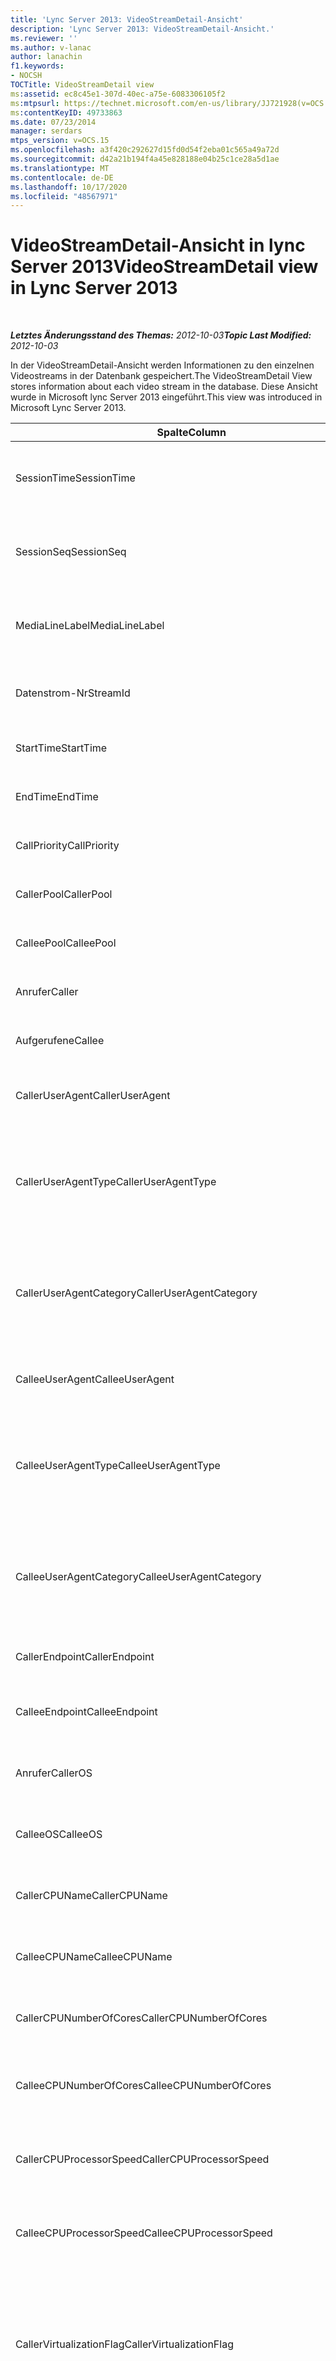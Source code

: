 ```yaml
---
title: 'Lync Server 2013: VideoStreamDetail-Ansicht'
description: 'Lync Server 2013: VideoStreamDetail-Ansicht.'
ms.reviewer: ''
ms.author: v-lanac
author: lanachin
f1.keywords:
- NOCSH
TOCTitle: VideoStreamDetail view
ms:assetid: ec8c45e1-307d-40ec-a75e-6083306105f2
ms:mtpsurl: https://technet.microsoft.com/en-us/library/JJ721928(v=OCS.15)
ms:contentKeyID: 49733863
ms.date: 07/23/2014
manager: serdars
mtps_version: v=OCS.15
ms.openlocfilehash: a3f420c292627d15fd0d54f2eba01c565a49a72d
ms.sourcegitcommit: d42a21b194f4a45e828188e04b25c1ce28a5d1ae
ms.translationtype: MT
ms.contentlocale: de-DE
ms.lasthandoff: 10/17/2020
ms.locfileid: "48567971"
---
```

# <a name="videostreamdetail-view-in-lync-server-2013"></a><span data-ttu-id="71282-103">VideoStreamDetail-Ansicht in lync Server 2013</span><span class="sxs-lookup"><span data-stu-id="71282-103">VideoStreamDetail view in Lync Server 2013</span></span>

<div data-xmlns="http://www.w3.org/1999/xhtml">

<div class="topic" data-xmlns="http://www.w3.org/1999/xhtml" data-msxsl="urn:schemas-microsoft-com:xslt" data-cs="https://msdn.microsoft.com/">

<div data-asp="https://msdn2.microsoft.com/asp">



</div>

<div id="mainSection">

<div id="mainBody">

<span> </span>

<span data-ttu-id="71282-104">_**Letztes Änderungsstand des Themas:** 2012-10-03_</span><span class="sxs-lookup"><span data-stu-id="71282-104">_**Topic Last Modified:** 2012-10-03_</span></span>

<span data-ttu-id="71282-105">In der VideoStreamDetail-Ansicht werden Informationen zu den einzelnen Videostreams in der Datenbank gespeichert.</span><span class="sxs-lookup"><span data-stu-id="71282-105">The VideoStreamDetail View stores information about each video stream in the database.</span></span> <span data-ttu-id="71282-106">Diese Ansicht wurde in Microsoft lync Server 2013 eingeführt.</span><span class="sxs-lookup"><span data-stu-id="71282-106">This view was introduced in Microsoft Lync Server 2013.</span></span>


<table>
<colgroup>
<col style="width: 33%" />
<col style="width: 33%" />
<col style="width: 33%" />
</colgroup>
<thead>
<tr class="header">
<th><span data-ttu-id="71282-107">Spalte</span><span class="sxs-lookup"><span data-stu-id="71282-107">Column</span></span></th>
<th><span data-ttu-id="71282-108">Datentyp</span><span class="sxs-lookup"><span data-stu-id="71282-108">Data Type</span></span></th>
<th><span data-ttu-id="71282-109">Beschreibung</span><span class="sxs-lookup"><span data-stu-id="71282-109">Description</span></span></th>
</tr>
</thead>
<tbody>
<tr class="odd">
<td><p><span data-ttu-id="71282-110">SessionTime</span><span class="sxs-lookup"><span data-stu-id="71282-110">SessionTime</span></span></p></td>
<td><p><span data-ttu-id="71282-111">Datum/Uhrzeit</span><span class="sxs-lookup"><span data-stu-id="71282-111">datetime</span></span></p></td>
<td><p><span data-ttu-id="71282-112"><a href="lync-server-2013-medialine-table.md">In lync Server 2013 auf die Medientabelle</a>verwiesen.</span><span class="sxs-lookup"><span data-stu-id="71282-112">Referenced from the <a href="lync-server-2013-medialine-table.md">MediaLine table in Lync Server 2013</a>.</span></span></p></td>
</tr>
<tr class="even">
<td><p><span data-ttu-id="71282-113">SessionSeq</span><span class="sxs-lookup"><span data-stu-id="71282-113">SessionSeq</span></span></p></td>
<td><p><span data-ttu-id="71282-114">int</span><span class="sxs-lookup"><span data-stu-id="71282-114">int</span></span></p></td>
<td><p><span data-ttu-id="71282-115"><a href="lync-server-2013-medialine-table.md">In lync Server 2013 auf die Medientabelle</a>verwiesen.</span><span class="sxs-lookup"><span data-stu-id="71282-115">Referenced from the <a href="lync-server-2013-medialine-table.md">MediaLine table in Lync Server 2013</a>.</span></span></p></td>
</tr>
<tr class="odd">
<td><p><span data-ttu-id="71282-116">MediaLineLabel</span><span class="sxs-lookup"><span data-stu-id="71282-116">MediaLineLabel</span></span></p></td>
<td><p><span data-ttu-id="71282-117">tinyint</span><span class="sxs-lookup"><span data-stu-id="71282-117">tinyint</span></span></p></td>
<td><p><span data-ttu-id="71282-118"><a href="lync-server-2013-medialine-table.md">In lync Server 2013 auf die Medientabelle</a>verwiesen.</span><span class="sxs-lookup"><span data-stu-id="71282-118">Referenced from the <a href="lync-server-2013-medialine-table.md">MediaLine table in Lync Server 2013</a>.</span></span></p></td>
</tr>
<tr class="even">
<td><p><span data-ttu-id="71282-119">Datenstrom-Nr</span><span class="sxs-lookup"><span data-stu-id="71282-119">StreamId</span></span></p></td>
<td><p><span data-ttu-id="71282-120">int</span><span class="sxs-lookup"><span data-stu-id="71282-120">int</span></span></p></td>
<td><p><span data-ttu-id="71282-121">Eindeutige ID innerhalb einer Medienzeile.</span><span class="sxs-lookup"><span data-stu-id="71282-121">Unique ID within a media line.</span></span></p></td>
</tr>
<tr class="odd">
<td><p><span data-ttu-id="71282-122">StartTime</span><span class="sxs-lookup"><span data-stu-id="71282-122">StartTime</span></span></p></td>
<td><p><span data-ttu-id="71282-123">Datum/Uhrzeit</span><span class="sxs-lookup"><span data-stu-id="71282-123">datetime</span></span></p></td>
<td><p><span data-ttu-id="71282-124">Startzeitpunkt der Sitzung.</span><span class="sxs-lookup"><span data-stu-id="71282-124">Start time of the session.</span></span></p></td>
</tr>
<tr class="even">
<td><p><span data-ttu-id="71282-125">EndTime</span><span class="sxs-lookup"><span data-stu-id="71282-125">EndTime</span></span></p></td>
<td><p><span data-ttu-id="71282-126">Datum/Uhrzeit</span><span class="sxs-lookup"><span data-stu-id="71282-126">datetime</span></span></p></td>
<td><p><span data-ttu-id="71282-127">Endzeitpunkt der Sitzung.</span><span class="sxs-lookup"><span data-stu-id="71282-127">End time of the session.</span></span></p></td>
</tr>
<tr class="odd">
<td><p><span data-ttu-id="71282-128">CallPriority</span><span class="sxs-lookup"><span data-stu-id="71282-128">CallPriority</span></span></p></td>
<td><p><span data-ttu-id="71282-129">int</span><span class="sxs-lookup"><span data-stu-id="71282-129">int</span></span></p></td>
<td><p><span data-ttu-id="71282-130">Priorität des Anrufs.</span><span class="sxs-lookup"><span data-stu-id="71282-130">Priority of the call.</span></span></p></td>
</tr>
<tr class="even">
<td><p><span data-ttu-id="71282-131">CallerPool</span><span class="sxs-lookup"><span data-stu-id="71282-131">CallerPool</span></span></p></td>
<td><p><span data-ttu-id="71282-132">nvarchar (256)</span><span class="sxs-lookup"><span data-stu-id="71282-132">nvarchar(256)</span></span></p></td>
<td><p><span data-ttu-id="71282-133">FQDN des Anruferpools.</span><span class="sxs-lookup"><span data-stu-id="71282-133">Caller pool FQDN.</span></span></p></td>
</tr>
<tr class="odd">
<td><p><span data-ttu-id="71282-134">CalleePool</span><span class="sxs-lookup"><span data-stu-id="71282-134">CalleePool</span></span></p></td>
<td><p><span data-ttu-id="71282-135">nvarchar (256)</span><span class="sxs-lookup"><span data-stu-id="71282-135">nvarchar(256)</span></span></p></td>
<td><p><span data-ttu-id="71282-136">FQDN des Angerufenenpools.</span><span class="sxs-lookup"><span data-stu-id="71282-136">Callee pool FQDN.</span></span></p></td>
</tr>
<tr class="even">
<td><p><span data-ttu-id="71282-137">Anrufer</span><span class="sxs-lookup"><span data-stu-id="71282-137">Caller</span></span></p></td>
<td><p><span data-ttu-id="71282-138">nvarchar (450)</span><span class="sxs-lookup"><span data-stu-id="71282-138">nvarchar(450)</span></span></p></td>
<td><p><span data-ttu-id="71282-139">URI des Anrufers.</span><span class="sxs-lookup"><span data-stu-id="71282-139">Caller’s URI.</span></span></p></td>
</tr>
<tr class="odd">
<td><p><span data-ttu-id="71282-140">Aufgerufene</span><span class="sxs-lookup"><span data-stu-id="71282-140">Callee</span></span></p></td>
<td><p><span data-ttu-id="71282-141">nvarchar (450)</span><span class="sxs-lookup"><span data-stu-id="71282-141">nvarchar(450)</span></span></p></td>
<td><p><span data-ttu-id="71282-142">URI des Angerufenen.</span><span class="sxs-lookup"><span data-stu-id="71282-142">Callee’s URI.</span></span></p></td>
</tr>
<tr class="even">
<td><p><span data-ttu-id="71282-143">CallerUserAgent</span><span class="sxs-lookup"><span data-stu-id="71282-143">CallerUserAgent</span></span></p></td>
<td><p><span data-ttu-id="71282-144">nvarchar (256)</span><span class="sxs-lookup"><span data-stu-id="71282-144">nvarchar(256)</span></span></p></td>
<td><p><span data-ttu-id="71282-145">Zeichenfolge für den Benutzer-Agent des Anrufers.</span><span class="sxs-lookup"><span data-stu-id="71282-145">Caller’s user agent string.</span></span></p></td>
</tr>
<tr class="odd">
<td><p><span data-ttu-id="71282-146">CallerUserAgentType</span><span class="sxs-lookup"><span data-stu-id="71282-146">CallerUserAgentType</span></span></p></td>
<td><p><span data-ttu-id="71282-147">smallint</span><span class="sxs-lookup"><span data-stu-id="71282-147">smallint</span></span></p></td>
<td><p><span data-ttu-id="71282-148">Typ des Benutzer-Agent des Anrufers.</span><span class="sxs-lookup"><span data-stu-id="71282-148">Type of caller’s user agent.</span></span> <span data-ttu-id="71282-149">Ausführliche Informationen finden Sie <a href="lync-server-2013-useragent-table.md">in der UserAgent-Tabelle in lync Server 2013</a> .</span><span class="sxs-lookup"><span data-stu-id="71282-149">See the <a href="lync-server-2013-useragent-table.md">UserAgent table in Lync Server 2013</a> for details.</span></span></p></td>
</tr>
<tr class="even">
<td><p><span data-ttu-id="71282-150">CallerUserAgentCategory</span><span class="sxs-lookup"><span data-stu-id="71282-150">CallerUserAgentCategory</span></span></p></td>
<td><p><span data-ttu-id="71282-151">nvarchar (64)</span><span class="sxs-lookup"><span data-stu-id="71282-151">nvarchar(64)</span></span></p></td>
<td><p><span data-ttu-id="71282-152">Kategorie des Benutzer-Agent des Anrufers.</span><span class="sxs-lookup"><span data-stu-id="71282-152">Category of caller’s user agent.</span></span> <span data-ttu-id="71282-153">Weitere Informationen finden Sie <a href="lync-server-2013-useragentdef-table-qoe.md">in der UserAgentDef-Tabelle (QoE) in lync Server 2013</a> .</span><span class="sxs-lookup"><span data-stu-id="71282-153">See the <a href="lync-server-2013-useragentdef-table-qoe.md">UserAgentDef table (QoE) in Lync Server 2013</a> for details.</span></span></p></td>
</tr>
<tr class="odd">
<td><p><span data-ttu-id="71282-154">CalleeUserAgent</span><span class="sxs-lookup"><span data-stu-id="71282-154">CalleeUserAgent</span></span></p></td>
<td><p><span data-ttu-id="71282-155">nvarchar (256)</span><span class="sxs-lookup"><span data-stu-id="71282-155">nvarchar(256)</span></span></p></td>
<td><p><span data-ttu-id="71282-156">Zeichenfolge für den Benutzer-Agent des Angerufenen.</span><span class="sxs-lookup"><span data-stu-id="71282-156">Callee’s user agent string.</span></span></p></td>
</tr>
<tr class="even">
<td><p><span data-ttu-id="71282-157">CalleeUserAgentType</span><span class="sxs-lookup"><span data-stu-id="71282-157">CalleeUserAgentType</span></span></p></td>
<td><p><span data-ttu-id="71282-158">smallint</span><span class="sxs-lookup"><span data-stu-id="71282-158">smallint</span></span></p></td>
<td><p><span data-ttu-id="71282-159">Typ des Benutzer-Agent des Angerufenen.</span><span class="sxs-lookup"><span data-stu-id="71282-159">Type of callee’s user agent.</span></span> <span data-ttu-id="71282-160">Weitere Informationen finden Sie <a href="lync-server-2013-useragent-table.md">in der UserAgent-Tabelle in lync Server 2013</a> .</span><span class="sxs-lookup"><span data-stu-id="71282-160">See the <a href="lync-server-2013-useragent-table.md">UserAgent table in Lync Server 2013</a> for information.</span></span></p></td>
</tr>
<tr class="odd">
<td><p><span data-ttu-id="71282-161">CalleeUserAgentCategory</span><span class="sxs-lookup"><span data-stu-id="71282-161">CalleeUserAgentCategory</span></span></p></td>
<td><p><span data-ttu-id="71282-162">nvarchar (64)</span><span class="sxs-lookup"><span data-stu-id="71282-162">nvarchar(64)</span></span></p></td>
<td><p><span data-ttu-id="71282-163">Kategorie des Benutzer-Agent des Angerufenen.</span><span class="sxs-lookup"><span data-stu-id="71282-163">Category of callee’s user agent.</span></span> <span data-ttu-id="71282-164">Weitere Informationen finden Sie <a href="lync-server-2013-useragentdef-table-qoe.md">in der UserAgentDef-Tabelle (QoE) in lync Server 2013</a> .</span><span class="sxs-lookup"><span data-stu-id="71282-164">See the <a href="lync-server-2013-useragentdef-table-qoe.md">UserAgentDef table (QoE) in Lync Server 2013</a> for information.</span></span></p></td>
</tr>
<tr class="even">
<td><p><span data-ttu-id="71282-165">CallerEndpoint</span><span class="sxs-lookup"><span data-stu-id="71282-165">CallerEndpoint</span></span></p></td>
<td><p><span data-ttu-id="71282-166">nvarchar (256)</span><span class="sxs-lookup"><span data-stu-id="71282-166">nvarchar(256)</span></span></p></td>
<td><p><span data-ttu-id="71282-167">Name des Endpunkts des Anrufers.</span><span class="sxs-lookup"><span data-stu-id="71282-167">Caller’s endpoint name.</span></span></p></td>
</tr>
<tr class="odd">
<td><p><span data-ttu-id="71282-168">CalleeEndpoint</span><span class="sxs-lookup"><span data-stu-id="71282-168">CalleeEndpoint</span></span></p></td>
<td><p><span data-ttu-id="71282-169">nvarchar (256)</span><span class="sxs-lookup"><span data-stu-id="71282-169">nvarchar(256)</span></span></p></td>
<td><p><span data-ttu-id="71282-170">Name des Endpunkts des Angerufenen.</span><span class="sxs-lookup"><span data-stu-id="71282-170">Callee’s endpoint name.</span></span></p></td>
</tr>
<tr class="even">
<td><p><span data-ttu-id="71282-171">Anrufer</span><span class="sxs-lookup"><span data-stu-id="71282-171">CallerOS</span></span></p></td>
<td><p><span data-ttu-id="71282-172">nvarchar (128)</span><span class="sxs-lookup"><span data-stu-id="71282-172">nvarchar(128)</span></span></p></td>
<td><p><span data-ttu-id="71282-173">Betriebssystem des Endpunkts des Anrufers.</span><span class="sxs-lookup"><span data-stu-id="71282-173">Operating system (OS) of the caller’s endpoint.</span></span></p></td>
</tr>
<tr class="odd">
<td><p><span data-ttu-id="71282-174">CalleeOS</span><span class="sxs-lookup"><span data-stu-id="71282-174">CalleeOS</span></span></p></td>
<td><p><span data-ttu-id="71282-175">nvarchar (128)</span><span class="sxs-lookup"><span data-stu-id="71282-175">nvarchar(128)</span></span></p></td>
<td><p><span data-ttu-id="71282-176">Betriebssystem des Endpunkts des Angerufenen.</span><span class="sxs-lookup"><span data-stu-id="71282-176">Operating system (OS) of the callee’s endpoint.</span></span></p></td>
</tr>
<tr class="even">
<td><p><span data-ttu-id="71282-177">CallerCPUName</span><span class="sxs-lookup"><span data-stu-id="71282-177">CallerCPUName</span></span></p></td>
<td><p><span data-ttu-id="71282-178">nvarchar (128)</span><span class="sxs-lookup"><span data-stu-id="71282-178">nvarchar(128)</span></span></p></td>
<td><p><span data-ttu-id="71282-179">Name der CPU des Endpunkts des Anrufers.</span><span class="sxs-lookup"><span data-stu-id="71282-179">CPU name of the caller’s endpoint.</span></span></p></td>
</tr>
<tr class="odd">
<td><p><span data-ttu-id="71282-180">CalleeCPUName</span><span class="sxs-lookup"><span data-stu-id="71282-180">CalleeCPUName</span></span></p></td>
<td><p><span data-ttu-id="71282-181">nvarchar (128)</span><span class="sxs-lookup"><span data-stu-id="71282-181">nvarchar(128)</span></span></p></td>
<td><p><span data-ttu-id="71282-182">Name der CPU des Endpunkts des Angerufenen.</span><span class="sxs-lookup"><span data-stu-id="71282-182">CPU name of the callee’s endpoint.</span></span></p></td>
</tr>
<tr class="even">
<td><p><span data-ttu-id="71282-183">CallerCPUNumberOfCores</span><span class="sxs-lookup"><span data-stu-id="71282-183">CallerCPUNumberOfCores</span></span></p></td>
<td><p><span data-ttu-id="71282-184">smallint</span><span class="sxs-lookup"><span data-stu-id="71282-184">smallint</span></span></p></td>
<td><p><span data-ttu-id="71282-185">Anzahl der CPU-Kerne des Endpunkts des Anrufers.</span><span class="sxs-lookup"><span data-stu-id="71282-185">Number of CPU cores of the caller’s endpoint.</span></span></p></td>
</tr>
<tr class="odd">
<td><p><span data-ttu-id="71282-186">CalleeCPUNumberOfCores</span><span class="sxs-lookup"><span data-stu-id="71282-186">CalleeCPUNumberOfCores</span></span></p></td>
<td><p><span data-ttu-id="71282-187">smallint</span><span class="sxs-lookup"><span data-stu-id="71282-187">smallint</span></span></p></td>
<td><p><span data-ttu-id="71282-188">Anzahl der CPU-Kerne des Endpunkts des Angerufenen.</span><span class="sxs-lookup"><span data-stu-id="71282-188">Number of CPU cores of the callee’s endpoint.</span></span></p></td>
</tr>
<tr class="even">
<td><p><span data-ttu-id="71282-189">CallerCPUProcessorSpeed</span><span class="sxs-lookup"><span data-stu-id="71282-189">CallerCPUProcessorSpeed</span></span></p></td>
<td><p><span data-ttu-id="71282-190">int</span><span class="sxs-lookup"><span data-stu-id="71282-190">int</span></span></p></td>
<td><p><span data-ttu-id="71282-191">Prozessorgeschwindigkeit der CPU des Endpunkts des Anrufers.</span><span class="sxs-lookup"><span data-stu-id="71282-191">CPU processor speed of the caller’s endpoint.</span></span></p></td>
</tr>
<tr class="odd">
<td><p><span data-ttu-id="71282-192">CalleeCPUProcessorSpeed</span><span class="sxs-lookup"><span data-stu-id="71282-192">CalleeCPUProcessorSpeed</span></span></p></td>
<td><p><span data-ttu-id="71282-193">int</span><span class="sxs-lookup"><span data-stu-id="71282-193">int</span></span></p></td>
<td><p><span data-ttu-id="71282-194">Prozessorgeschwindigkeit der CPU des Endpunkts des Angerufenen.</span><span class="sxs-lookup"><span data-stu-id="71282-194">CPU processor speed of the callee’s endpoint.</span></span></p></td>
</tr>
<tr class="even">
<td><p><span data-ttu-id="71282-195">CallerVirtualizationFlag</span><span class="sxs-lookup"><span data-stu-id="71282-195">CallerVirtualizationFlag</span></span></p></td>
<td><p><span data-ttu-id="71282-196">tinyint</span><span class="sxs-lookup"><span data-stu-id="71282-196">tinyint</span></span></p></td>
<td><p><span data-ttu-id="71282-197">Gibt an, ob das System des Anrufers in einer virtualisierten Umgebung ausgeführt wird.</span><span class="sxs-lookup"><span data-stu-id="71282-197">Indicates whether the caller’s system is running in a virtualized environment.</span></span> <span data-ttu-id="71282-198">Weitere Informationen finden Sie <a href="lync-server-2013-endpoint-table.md">in der Endpoint-Tabelle in lync Server 2013</a> .</span><span class="sxs-lookup"><span data-stu-id="71282-198">See the <a href="lync-server-2013-endpoint-table.md">Endpoint table in Lync Server 2013</a> for more information.</span></span></p></td>
</tr>
<tr class="odd">
<td><p><span data-ttu-id="71282-199">CalleeVirtualizationFlag</span><span class="sxs-lookup"><span data-stu-id="71282-199">CalleeVirtualizationFlag</span></span></p></td>
<td><p><span data-ttu-id="71282-200">tinyint</span><span class="sxs-lookup"><span data-stu-id="71282-200">tinyint</span></span></p></td>
<td><p><span data-ttu-id="71282-201">Gibt an, ob das System des Angerufenen in einer virtualisierten Umgebung ausgeführt wird.</span><span class="sxs-lookup"><span data-stu-id="71282-201">Indicates whether the callee’s system is running in a virtualized environment.</span></span> <span data-ttu-id="71282-202">Weitere Informationen finden Sie <a href="lync-server-2013-endpoint-table.md">in der Endpoint-Tabelle in lync Server 2013</a> .</span><span class="sxs-lookup"><span data-stu-id="71282-202">See the <a href="lync-server-2013-endpoint-table.md">Endpoint table in Lync Server 2013</a> for more information.</span></span></p></td>
</tr>
<tr class="even">
<td><p><span data-ttu-id="71282-203">ConnectivityIce</span><span class="sxs-lookup"><span data-stu-id="71282-203">ConnectivityIce</span></span></p></td>
<td><p><span data-ttu-id="71282-204">tinyint</span><span class="sxs-lookup"><span data-stu-id="71282-204">tinyint</span></span></p></td>
<td><p><span data-ttu-id="71282-205">Informationen zum Medienpfad, z. B. direkt oder Relay.</span><span class="sxs-lookup"><span data-stu-id="71282-205">Information about media path, such as direct or relayed.</span></span> <span data-ttu-id="71282-206">Weitere Informationen finden Sie <a href="lync-server-2013-medialine-table.md">in der Medientabelle in lync Server 2013</a> .</span><span class="sxs-lookup"><span data-stu-id="71282-206">See the <a href="lync-server-2013-medialine-table.md">MediaLine table in Lync Server 2013</a> for more information.</span></span></p></td>
</tr>
<tr class="odd">
<td><p><span data-ttu-id="71282-207">CallerIceWarningFlags</span><span class="sxs-lookup"><span data-stu-id="71282-207">CallerIceWarningFlags</span></span></p></td>
<td><p><span data-ttu-id="71282-208">int</span><span class="sxs-lookup"><span data-stu-id="71282-208">int</span></span></p></td>
<td><p><span data-ttu-id="71282-p109">Informationen zur interaktiven Verbindungsherstellung (Interactive Connectivity Establishment, ICE) für den Anrufer, in Bitflags beschrieben. Ausführliche Informationen finden Sie im Artikel "[MS-QoE]: Spezifikation für das Quality of Experience Monitoring Server-Protokoll".</span><span class="sxs-lookup"><span data-stu-id="71282-p109">Information about Interactive Connectivity Establishment (ICE) process described in bits flags for the caller. For details, refer to the Quality of Experience Monitoring Server Protocol Specification.</span></span></p></td>
</tr>
<tr class="even">
<td><p><span data-ttu-id="71282-211">CalleeIceWarningFlags</span><span class="sxs-lookup"><span data-stu-id="71282-211">CalleeIceWarningFlags</span></span></p></td>
<td><p><span data-ttu-id="71282-212">int</span><span class="sxs-lookup"><span data-stu-id="71282-212">int</span></span></p></td>
<td><p><span data-ttu-id="71282-p110">Informationen zur interaktiven Verbindungsherstellung (Interactive Connectivity Establishment, ICE) für den Angerufenen, in Bitflags beschrieben. Ausführliche Informationen finden Sie im Artikel "[MS-QoE]: Spezifikation für das Quality of Experience Monitoring Server-Protokoll".</span><span class="sxs-lookup"><span data-stu-id="71282-p110">Information about Interactive Connectivity Establishment (ICE) process described in bits flags for the callee. For details, refer to the Quality of Experience Monitoring Server Protocol Specification.</span></span></p></td>
</tr>
<tr class="odd">
<td><p><span data-ttu-id="71282-215">Transport</span><span class="sxs-lookup"><span data-stu-id="71282-215">Transport</span></span></p></td>
<td><p><span data-ttu-id="71282-216">int</span><span class="sxs-lookup"><span data-stu-id="71282-216">int</span></span></p></td>
<td><p><span data-ttu-id="71282-217">Transporttyp: 0 ist UDP, 1 ist TCP.</span><span class="sxs-lookup"><span data-stu-id="71282-217">Transport type: 0 is UDP, 1 is TCP.</span></span></p></td>
</tr>
<tr class="even">
<td><p><span data-ttu-id="71282-218">CallerIPAddr</span><span class="sxs-lookup"><span data-stu-id="71282-218">CallerIPAddr</span></span></p></td>
<td><p><span data-ttu-id="71282-219">var (50)</span><span class="sxs-lookup"><span data-stu-id="71282-219">var(50)</span></span></p></td>
<td><p><span data-ttu-id="71282-220">IP-Adresse des Anrufers.</span><span class="sxs-lookup"><span data-stu-id="71282-220">IP address of the caller.</span></span> <span data-ttu-id="71282-221">Dies kann eine IPv4- oder eine IPv6-Adresse sein.</span><span class="sxs-lookup"><span data-stu-id="71282-221">This may be either an IPv4 or an IPv6 address.</span></span></p></td>
</tr>
<tr class="odd">
<td><p><span data-ttu-id="71282-222">CallerPort</span><span class="sxs-lookup"><span data-stu-id="71282-222">CallerPort</span></span></p></td>
<td><p><span data-ttu-id="71282-223">int</span><span class="sxs-lookup"><span data-stu-id="71282-223">int</span></span></p></td>
<td><p><span data-ttu-id="71282-224">Vom Anrufer verwendeter Port.</span><span class="sxs-lookup"><span data-stu-id="71282-224">Port used by the caller.</span></span></p></td>
</tr>
<tr class="even">
<td><p><span data-ttu-id="71282-225">CallerInside</span><span class="sxs-lookup"><span data-stu-id="71282-225">CallerInside</span></span></p></td>
<td><p><span data-ttu-id="71282-226">Bit</span><span class="sxs-lookup"><span data-stu-id="71282-226">bit</span></span></p></td>
<td><p><span data-ttu-id="71282-p112">Gibt an, ob der Anrufer sich innerhalb des Organisationsnetzwerks befindet. 1 bedeutet, der Anrufer befindet sich im Unternehmensnetzwerk, 0 bedeutet, der Anrufer befindet sich außerhalb davon.</span><span class="sxs-lookup"><span data-stu-id="71282-p112">Indicates whether the caller is inside the organization network. 1 means caller is inside the enterprise network, 0 means the caller is outside the network.</span></span></p></td>
</tr>
<tr class="odd">
<td><p><span data-ttu-id="71282-229">CalleeIPAddr</span><span class="sxs-lookup"><span data-stu-id="71282-229">CalleeIPAddr</span></span></p></td>
<td><p><span data-ttu-id="71282-230">var (50)</span><span class="sxs-lookup"><span data-stu-id="71282-230">var(50)</span></span></p></td>
<td><p><span data-ttu-id="71282-231">IP-Adresse des Angerufenen.</span><span class="sxs-lookup"><span data-stu-id="71282-231">IP address of the callee.</span></span> <span data-ttu-id="71282-232">Dies kann eine IPv4- oder eine IPv6-Adresse sein.</span><span class="sxs-lookup"><span data-stu-id="71282-232">This may be either an IPv4 or an IPv6 address.</span></span></p></td>
</tr>
<tr class="even">
<td><p><span data-ttu-id="71282-233">CalleePort</span><span class="sxs-lookup"><span data-stu-id="71282-233">CalleePort</span></span></p></td>
<td><p><span data-ttu-id="71282-234">int</span><span class="sxs-lookup"><span data-stu-id="71282-234">int</span></span></p></td>
<td><p><span data-ttu-id="71282-235">Vom Angerufenen verwendeter Port.</span><span class="sxs-lookup"><span data-stu-id="71282-235">Port used by the callee.</span></span></p></td>
</tr>
<tr class="odd">
<td><p><span data-ttu-id="71282-236">CalleeInside</span><span class="sxs-lookup"><span data-stu-id="71282-236">CalleeInside</span></span></p></td>
<td><p><span data-ttu-id="71282-237">Bit</span><span class="sxs-lookup"><span data-stu-id="71282-237">bit</span></span></p></td>
<td><p><span data-ttu-id="71282-238">Gibt an, ob der Angerufene sich innerhalb des Organisationsnetzwerks befindet. 1 bedeutet, der Angerufene befindet sich im Unternehmensnetzwerk, 0 bedeutet, der Angerufene befindet sich außerhalb davon.</span><span class="sxs-lookup"><span data-stu-id="71282-238">Indicates whether the caller is inside the organization network.1 means callee is inside the enterprise network, 0 means the callee is outside the network.</span></span></p></td>
</tr>
<tr class="even">
<td><p><span data-ttu-id="71282-239">CallerUserSite</span><span class="sxs-lookup"><span data-stu-id="71282-239">CallerUserSite</span></span></p></td>
<td><p><span data-ttu-id="71282-240">nvarchar (128)</span><span class="sxs-lookup"><span data-stu-id="71282-240">nvarchar(128)</span></span></p></td>
<td><p><span data-ttu-id="71282-241">Name der Website des Anrufers.</span><span class="sxs-lookup"><span data-stu-id="71282-241">Name of the caller’s site.</span></span></p></td>
</tr>
<tr class="odd">
<td><p><span data-ttu-id="71282-242">CallerRegion</span><span class="sxs-lookup"><span data-stu-id="71282-242">CallerRegion</span></span></p></td>
<td><p><span data-ttu-id="71282-243">nvarchar (128)</span><span class="sxs-lookup"><span data-stu-id="71282-243">nvarchar(128)</span></span></p></td>
<td><p><span data-ttu-id="71282-244">Name des Landes/der Region der Website des Anrufers.</span><span class="sxs-lookup"><span data-stu-id="71282-244">Name of the country/region of the caller’s site.</span></span></p></td>
</tr>
<tr class="even">
<td><p><span data-ttu-id="71282-245">CalleeUserSite</span><span class="sxs-lookup"><span data-stu-id="71282-245">CalleeUserSite</span></span></p></td>
<td><p><span data-ttu-id="71282-246">nvarchar (128)</span><span class="sxs-lookup"><span data-stu-id="71282-246">nvarchar(128)</span></span></p></td>
<td><p><span data-ttu-id="71282-247">Name der Website des Angerufenen.</span><span class="sxs-lookup"><span data-stu-id="71282-247">Name of the callee’s site.</span></span></p></td>
</tr>
<tr class="odd">
<td><p><span data-ttu-id="71282-248">CalleeRegion</span><span class="sxs-lookup"><span data-stu-id="71282-248">CalleeRegion</span></span></p></td>
<td><p><span data-ttu-id="71282-249">nvarchar (128)</span><span class="sxs-lookup"><span data-stu-id="71282-249">nvarchar(128)</span></span></p></td>
<td><p><span data-ttu-id="71282-250">Name des Landes/der Region der Website des Angerufenen.</span><span class="sxs-lookup"><span data-stu-id="71282-250">Name of the country/region of the callee’s site.</span></span></p></td>
</tr>
<tr class="even">
<td><p><span data-ttu-id="71282-251">CallerRelayIPAddr</span><span class="sxs-lookup"><span data-stu-id="71282-251">CallerRelayIPAddr</span></span></p></td>
<td><p><span data-ttu-id="71282-252">var (50)</span><span class="sxs-lookup"><span data-stu-id="71282-252">var(50)</span></span></p></td>
<td><p><span data-ttu-id="71282-253">IP-Adresse des vom Anrufer verwendeten A/V-Edgedienstes.</span><span class="sxs-lookup"><span data-stu-id="71282-253">IP Address of the A/V Edge service used by the caller.</span></span> <span data-ttu-id="71282-254">Weitere Informationen finden Sie <a href="lync-server-2013-ipaddress-table.md">in der IPAddress-Tabelle in lync Server 2013</a> .</span><span class="sxs-lookup"><span data-stu-id="71282-254">See the <a href="lync-server-2013-ipaddress-table.md">IPAddress table in Lync Server 2013</a> for more information.</span></span></p></td>
</tr>
<tr class="odd">
<td><p><span data-ttu-id="71282-255">CallerRelayPort</span><span class="sxs-lookup"><span data-stu-id="71282-255">CallerRelayPort</span></span></p></td>
<td><p><span data-ttu-id="71282-256">int</span><span class="sxs-lookup"><span data-stu-id="71282-256">int</span></span></p></td>
<td><p><span data-ttu-id="71282-257">Port auf dem vom Anrufer verwendeten A/V-Edgedienst.</span><span class="sxs-lookup"><span data-stu-id="71282-257">Port on the A/V Edge service used by the caller.</span></span></p></td>
</tr>
<tr class="even">
<td><p><span data-ttu-id="71282-258">CalleeRelayIPAddr</span><span class="sxs-lookup"><span data-stu-id="71282-258">CalleeRelayIPAddr</span></span></p></td>
<td><p><span data-ttu-id="71282-259">var (50)</span><span class="sxs-lookup"><span data-stu-id="71282-259">var(50)</span></span></p></td>
<td><p><span data-ttu-id="71282-260">IP-Adressschlüssel des vom Anrufer verwendeten A/V-Edgedienstes.</span><span class="sxs-lookup"><span data-stu-id="71282-260">IP Address key of the A/V Edge service used by the callee.</span></span> <span data-ttu-id="71282-261">Weitere Informationen finden Sie <a href="lync-server-2013-ipaddress-table.md">in der IPAddress-Tabelle in lync Server 2013</a> .</span><span class="sxs-lookup"><span data-stu-id="71282-261">See the <a href="lync-server-2013-ipaddress-table.md">IPAddress table in Lync Server 2013</a> for more information.</span></span></p></td>
</tr>
<tr class="odd">
<td><p><span data-ttu-id="71282-262">CalleeRelayPort</span><span class="sxs-lookup"><span data-stu-id="71282-262">CalleeRelayPort</span></span></p></td>
<td><p><span data-ttu-id="71282-263">int</span><span class="sxs-lookup"><span data-stu-id="71282-263">int</span></span></p></td>
<td><p><span data-ttu-id="71282-264">Port auf dem vom Angerufenen verwendeten A/V-Edgedienst.</span><span class="sxs-lookup"><span data-stu-id="71282-264">Port on the A/V Edge service used by the callee.</span></span></p></td>
</tr>
<tr class="even">
<td><p><span data-ttu-id="71282-265">CallerCaptureDev</span><span class="sxs-lookup"><span data-stu-id="71282-265">CallerCaptureDev</span></span></p></td>
<td><p><span data-ttu-id="71282-266">varchar (256)</span><span class="sxs-lookup"><span data-stu-id="71282-266">varchar(256)</span></span></p></td>
<td><p><span data-ttu-id="71282-267">Name des Aufnahmegeräts des Anrufers.</span><span class="sxs-lookup"><span data-stu-id="71282-267">Caller’s capture device name.</span></span></p></td>
</tr>
<tr class="odd">
<td><p><span data-ttu-id="71282-268">CallerRenderDev</span><span class="sxs-lookup"><span data-stu-id="71282-268">CallerRenderDev</span></span></p></td>
<td><p><span data-ttu-id="71282-269">varchar (256)</span><span class="sxs-lookup"><span data-stu-id="71282-269">varchar(256)</span></span></p></td>
<td><p><span data-ttu-id="71282-270">Name des Darstellungsgeräts des Anrufers.</span><span class="sxs-lookup"><span data-stu-id="71282-270">Caller’s render device name.</span></span></p></td>
</tr>
<tr class="even">
<td><p><span data-ttu-id="71282-271">CallerCaptureDevDriver</span><span class="sxs-lookup"><span data-stu-id="71282-271">CallerCaptureDevDriver</span></span></p></td>
<td><p><span data-ttu-id="71282-272">varchar (256)</span><span class="sxs-lookup"><span data-stu-id="71282-272">varchar(256)</span></span></p></td>
<td><p><span data-ttu-id="71282-273">Name des Gerätetreibers des Aufnahmegeräts des Anrufers.</span><span class="sxs-lookup"><span data-stu-id="71282-273">Caller’s capture device driver name.</span></span></p></td>
</tr>
<tr class="odd">
<td><p><span data-ttu-id="71282-274">CallerRenderDevDriver</span><span class="sxs-lookup"><span data-stu-id="71282-274">CallerRenderDevDriver</span></span></p></td>
<td><p><span data-ttu-id="71282-275">varchar (256)</span><span class="sxs-lookup"><span data-stu-id="71282-275">varchar(256)</span></span></p></td>
<td><p><span data-ttu-id="71282-276">Name des Gerätetreibers des Darstellungsgeräts des Anrufers.</span><span class="sxs-lookup"><span data-stu-id="71282-276">Caller’s render device driver name.</span></span></p></td>
</tr>
<tr class="even">
<td><p><span data-ttu-id="71282-277">CalleeCaptureDev</span><span class="sxs-lookup"><span data-stu-id="71282-277">CalleeCaptureDev</span></span></p></td>
<td><p><span data-ttu-id="71282-278">varchar (256)</span><span class="sxs-lookup"><span data-stu-id="71282-278">varchar(256)</span></span></p></td>
<td><p><span data-ttu-id="71282-279">Name des Aufnahmegeräts des Angerufenen.</span><span class="sxs-lookup"><span data-stu-id="71282-279">Callee’s capture device name.</span></span></p></td>
</tr>
<tr class="odd">
<td><p><span data-ttu-id="71282-280">CalleeRenderDev</span><span class="sxs-lookup"><span data-stu-id="71282-280">CalleeRenderDev</span></span></p></td>
<td><p><span data-ttu-id="71282-281">varchar (256)</span><span class="sxs-lookup"><span data-stu-id="71282-281">varchar(256)</span></span></p></td>
<td><p><span data-ttu-id="71282-282">Name des Darstellungsgeräts des Angerufenen.</span><span class="sxs-lookup"><span data-stu-id="71282-282">Callee’s render device name.</span></span></p></td>
</tr>
<tr class="even">
<td><p><span data-ttu-id="71282-283">CalleCaptureDevDriver</span><span class="sxs-lookup"><span data-stu-id="71282-283">CalleCaptureDevDriver</span></span></p></td>
<td><p><span data-ttu-id="71282-284">varchar (256)</span><span class="sxs-lookup"><span data-stu-id="71282-284">varchar(256)</span></span></p></td>
<td><p><span data-ttu-id="71282-285">Name des Gerätetreibers des Aufnahmegeräts des Angerufenen.</span><span class="sxs-lookup"><span data-stu-id="71282-285">Callee’s capture device driver name.</span></span></p></td>
</tr>
<tr class="odd">
<td><p><span data-ttu-id="71282-286">CalleeRenderDevDriver</span><span class="sxs-lookup"><span data-stu-id="71282-286">CalleeRenderDevDriver</span></span></p></td>
<td><p><span data-ttu-id="71282-287">varchar (256)</span><span class="sxs-lookup"><span data-stu-id="71282-287">varchar(256)</span></span></p></td>
<td><p><span data-ttu-id="71282-288">Name des Gerätetreibers des Darstellungsgeräts des Angerufenen.</span><span class="sxs-lookup"><span data-stu-id="71282-288">Callee’s render device driver name.</span></span></p></td>
</tr>
<tr class="even">
<td><p><span data-ttu-id="71282-289">CallerNetworkConnectionType</span><span class="sxs-lookup"><span data-stu-id="71282-289">CallerNetworkConnectionType</span></span></p></td>
<td><p><span data-ttu-id="71282-290">tinyint</span><span class="sxs-lookup"><span data-stu-id="71282-290">tinyint</span></span></p></td>
<td><p><span data-ttu-id="71282-291">Typ der Netzwerkverbindung des Anrufers: 0 ist verkabelt, 1 ist kabellos.</span><span class="sxs-lookup"><span data-stu-id="71282-291">Caller’s network connection type: 0 is wired, 1 is wireless.</span></span></p></td>
</tr>
<tr class="odd">
<td><p><span data-ttu-id="71282-292">CallerVPN</span><span class="sxs-lookup"><span data-stu-id="71282-292">CallerVPN</span></span></p></td>
<td><p><span data-ttu-id="71282-293">Bit</span><span class="sxs-lookup"><span data-stu-id="71282-293">bit</span></span></p></td>
<td><p><span data-ttu-id="71282-p116">Gibt an, ob der Anrufer über ein virtuelles privates Netzwerk (VPN) verbunden ist. 1 ist VPN, 0 ist Nicht-VPN.</span><span class="sxs-lookup"><span data-stu-id="71282-p116">Indicates whether or not the caller connected over a virtual private network. 1 is virtual private network (VPN), 0 is non-VPN.</span></span></p></td>
</tr>
<tr class="even">
<td><p><span data-ttu-id="71282-296">CallerLinkSpeed</span><span class="sxs-lookup"><span data-stu-id="71282-296">CallerLinkSpeed</span></span></p></td>
<td><p><span data-ttu-id="71282-297">Decimal (18,)</span><span class="sxs-lookup"><span data-stu-id="71282-297">decimal(18,)</span></span></p></td>
<td><p><span data-ttu-id="71282-298">Netzwerkübertragungsrate für den Endpunkt des Anrufers in Bit/s.</span><span class="sxs-lookup"><span data-stu-id="71282-298">Network link speed for the caller's endpoint in bps.</span></span></p></td>
</tr>
<tr class="odd">
<td><p><span data-ttu-id="71282-299">CalleeNetworkConnectionType</span><span class="sxs-lookup"><span data-stu-id="71282-299">CalleeNetworkConnectionType</span></span></p></td>
<td><p><span data-ttu-id="71282-300">tinyint</span><span class="sxs-lookup"><span data-stu-id="71282-300">tinyint</span></span></p></td>
<td><p><span data-ttu-id="71282-301">Typ der Netzwerkverbindung des Angerufenen: 0 ist verkabelt, 1 ist kabellos.</span><span class="sxs-lookup"><span data-stu-id="71282-301">Callee’s network connection type: 0 is wired, 1 is wireless.</span></span></p></td>
</tr>
<tr class="even">
<td><p><span data-ttu-id="71282-302">CalleeVPN</span><span class="sxs-lookup"><span data-stu-id="71282-302">CalleeVPN</span></span></p></td>
<td><p><span data-ttu-id="71282-303">Bit</span><span class="sxs-lookup"><span data-stu-id="71282-303">bit</span></span></p></td>
<td><p><span data-ttu-id="71282-p117">Gibt an, ob der Angerufene über ein virtuelles privates Netzwerk (VPN) verbunden ist. 1 ist VPN, 0 ist Nicht-VPN.</span><span class="sxs-lookup"><span data-stu-id="71282-p117">Indicates whether or not the callee connected over a virtual private network. 1 is virtual private network (VPN), 0 is non-VPN.</span></span></p></td>
</tr>
<tr class="odd">
<td><p><span data-ttu-id="71282-306">CalleeLinkSpeed</span><span class="sxs-lookup"><span data-stu-id="71282-306">CalleeLinkSpeed</span></span></p></td>
<td><p><span data-ttu-id="71282-307">Decimal (18, 0)</span><span class="sxs-lookup"><span data-stu-id="71282-307">decimal(18,0)</span></span></p></td>
<td><p><span data-ttu-id="71282-308">Netzwerkübertragungsrate für den Endpunkt des Angerufenen in Bit/s.</span><span class="sxs-lookup"><span data-stu-id="71282-308">Network link speed for the callee’s endpoint (in bps).</span></span></p></td>
</tr>
<tr class="even">
<td><p><span data-ttu-id="71282-309">ConversationalMOS</span><span class="sxs-lookup"><span data-stu-id="71282-309">ConversationalMOS</span></span></p></td>
<td><p><span data-ttu-id="71282-310">Decimal (3, 2)</span><span class="sxs-lookup"><span data-stu-id="71282-310">decimal(3,2)</span></span></p></td>
<td><p><span data-ttu-id="71282-311">Schmalband-Gesprächs-MOS der Audiositzungen (basierend auf beiden Audiostreams).</span><span class="sxs-lookup"><span data-stu-id="71282-311">Narrowband Conversational MOS of the audio sessions (based on both audio streams).</span></span></p></td>
</tr>
<tr class="odd">
<td><p><span data-ttu-id="71282-312">AppliedBandwidthLimit</span><span class="sxs-lookup"><span data-stu-id="71282-312">AppliedBandwidthLimit</span></span></p></td>
<td><p><span data-ttu-id="71282-313">int</span><span class="sxs-lookup"><span data-stu-id="71282-313">int</span></span></p></td>
<td><p><span data-ttu-id="71282-p118">Tatsächliche Bandbreite, die unter verschiedenen Richtlinieneinstellungen (TURN, API, SDP, Richtlinienserver usw.) auf den jeweiligen Stream auf der Seite des Absenders angewendet wird. Dies ist nicht zu verwechseln mit der effektiven Bandbreite, da diese u. U. basierend auf der Bandbreitenschätzung niedriger ist. Dabei handelt es sich um die maximale Bandbreite, die für den Absenderstream möglich ist, abgesehen von den Beschränkungen durch die Bandbreitenschätzung.</span><span class="sxs-lookup"><span data-stu-id="71282-p118">Actual bandwidth applied to the given send side stream given various policy settings (TURN, API, SDP, Policy Server, and so on). This is not to be confused with the effective bandwidth because there can be a lower effective bandwidth based on the bandwidth estimate. This is basically the maximum bandwidth the send stream can take barring limits imposed by the bandwidth estimate.</span></span></p></td>
</tr>
<tr class="even">
<td><p><span data-ttu-id="71282-317">JitterInterArrival</span><span class="sxs-lookup"><span data-stu-id="71282-317">JitterInterArrival</span></span></p></td>
<td><p><span data-ttu-id="71282-318">int</span><span class="sxs-lookup"><span data-stu-id="71282-318">int</span></span></p></td>
<td><p><span data-ttu-id="71282-319">Durchschnittlicher Netzwerkjitter aus RTCP-Statistik (Real Time Control Protocol).</span><span class="sxs-lookup"><span data-stu-id="71282-319">Average network jitter from Real Time Control Protocol (RTCP) statistics.</span></span></p></td>
</tr>
<tr class="odd">
<td><p><span data-ttu-id="71282-320">JitterInterArrivalMax</span><span class="sxs-lookup"><span data-stu-id="71282-320">JitterInterArrivalMax</span></span></p></td>
<td><p><span data-ttu-id="71282-321">int</span><span class="sxs-lookup"><span data-stu-id="71282-321">int</span></span></p></td>
<td><p><span data-ttu-id="71282-322">Maximaler Netzwerkjitter während des Anrufs.</span><span class="sxs-lookup"><span data-stu-id="71282-322">Maximum network jitter during the call.</span></span></p></td>
</tr>
<tr class="even">
<td><p><span data-ttu-id="71282-323">Roundtrip</span><span class="sxs-lookup"><span data-stu-id="71282-323">RoundTrip</span></span></p></td>
<td><p><span data-ttu-id="71282-324">int</span><span class="sxs-lookup"><span data-stu-id="71282-324">int</span></span></p></td>
<td><p><span data-ttu-id="71282-325">Roundtripzeit aus RTCP-Statistik.</span><span class="sxs-lookup"><span data-stu-id="71282-325">Round trip time from RTCP statistics.</span></span></p></td>
</tr>
<tr class="odd">
<td><p><span data-ttu-id="71282-326">RoundTripMax</span><span class="sxs-lookup"><span data-stu-id="71282-326">RoundTripMax</span></span></p></td>
<td><p><span data-ttu-id="71282-327">int</span><span class="sxs-lookup"><span data-stu-id="71282-327">int</span></span></p></td>
<td><p><span data-ttu-id="71282-328">Maximale Roundtripzeit für den Audiostream.</span><span class="sxs-lookup"><span data-stu-id="71282-328">Maximum round trip time for the audio stream.</span></span></p></td>
</tr>
<tr class="even">
<td><p><span data-ttu-id="71282-329">PacketLossRate</span><span class="sxs-lookup"><span data-stu-id="71282-329">PacketLossRate</span></span></p></td>
<td><p><span data-ttu-id="71282-330">Decimal (5, 4)</span><span class="sxs-lookup"><span data-stu-id="71282-330">decimal(5,4)</span></span></p></td>
<td><p><span data-ttu-id="71282-331">Durchschnittliche Paketverlustrate während des Anrufs.</span><span class="sxs-lookup"><span data-stu-id="71282-331">Average packet loss rate during the call.</span></span></p></td>
</tr>
<tr class="odd">
<td><p><span data-ttu-id="71282-332">PacketLossRateMax</span><span class="sxs-lookup"><span data-stu-id="71282-332">PacketLossRateMax</span></span></p></td>
<td><p><span data-ttu-id="71282-333">Decimal (5, 4)</span><span class="sxs-lookup"><span data-stu-id="71282-333">decimal(5,4)</span></span></p></td>
<td><p><span data-ttu-id="71282-334">Maximale Paketverlustrate während des Anrufs.</span><span class="sxs-lookup"><span data-stu-id="71282-334">Maximum packet loss observed during the call.</span></span></p></td>
</tr>
<tr class="even">
<td><p><span data-ttu-id="71282-335">PacketUtilization</span><span class="sxs-lookup"><span data-stu-id="71282-335">PacketUtilization</span></span></p></td>
<td><p><span data-ttu-id="71282-336">int</span><span class="sxs-lookup"><span data-stu-id="71282-336">int</span></span></p></td>
<td><p><span data-ttu-id="71282-337">Paketwert für den Videostream (Real Time Transport Protocol, RTP).</span><span class="sxs-lookup"><span data-stu-id="71282-337">Packet count for the video stream (Real Time Transport Protocol, RTP).</span></span></p></td>
</tr>
<tr class="odd">
<td><p><span data-ttu-id="71282-338">Bandbreite</span><span class="sxs-lookup"><span data-stu-id="71282-338">BandwidthEst</span></span></p></td>
<td><p><span data-ttu-id="71282-339">int</span><span class="sxs-lookup"><span data-stu-id="71282-339">int</span></span></p></td>
<td><p><span data-ttu-id="71282-340">Bandbreitenschätzungen für den Audiostream.</span><span class="sxs-lookup"><span data-stu-id="71282-340">Bandwidth estimates for the audio stream.</span></span></p></td>
</tr>
<tr class="even">
<td><p><span data-ttu-id="71282-341">PayloadDescription</span><span class="sxs-lookup"><span data-stu-id="71282-341">PayloadDescription</span></span></p></td>
<td><p><span data-ttu-id="71282-342">int</span><span class="sxs-lookup"><span data-stu-id="71282-342">int</span></span></p></td>
<td><p><span data-ttu-id="71282-343">Für den Anruf verwendeter Audiocodec, der <a href="lync-server-2013-payloaddescription-table.md">in lync Server 2013 in der PayloadDescription-Tabelle</a>referenziert wird.</span><span class="sxs-lookup"><span data-stu-id="71282-343">Audio codec used for the call, referenced from the <a href="lync-server-2013-payloaddescription-table.md">PayloadDescription table in Lync Server 2013</a>.</span></span></p></td>
</tr>
<tr class="odd">
<td><p><span data-ttu-id="71282-344">VideoResolution</span><span class="sxs-lookup"><span data-stu-id="71282-344">VideoResolution</span></span></p></td>
<td><p><span data-ttu-id="71282-345">char (9)</span><span class="sxs-lookup"><span data-stu-id="71282-345">char(9)</span></span></p></td>
<td><p><span data-ttu-id="71282-p119">Auflösung des Videos in Pixel Breite x Höhe. Gemeldet als Zeichenfolge.</span><span class="sxs-lookup"><span data-stu-id="71282-p119">Resolution of the video in pixels width multiplied by pixels height. Reported as a string.</span></span></p></td>
</tr>
<tr class="even">
<td><p><span data-ttu-id="71282-348">VideoBitRateAvg</span><span class="sxs-lookup"><span data-stu-id="71282-348">VideoBitRateAvg</span></span></p></td>
<td><p><span data-ttu-id="71282-349">int</span><span class="sxs-lookup"><span data-stu-id="71282-349">int</span></span></p></td>
<td><p><span data-ttu-id="71282-350">Durchschnittliche Bitrate des Videostreams.</span><span class="sxs-lookup"><span data-stu-id="71282-350">Average bit rate of the video stream.</span></span></p></td>
</tr>
<tr class="odd">
<td><p><span data-ttu-id="71282-351">InboundVideoFrameRateAvg</span><span class="sxs-lookup"><span data-stu-id="71282-351">InboundVideoFrameRateAvg</span></span></p></td>
<td><p><span data-ttu-id="71282-352">Decimal (9, 4)</span><span class="sxs-lookup"><span data-stu-id="71282-352">decimal(9,4)</span></span></p></td>
<td><p><span data-ttu-id="71282-353">Empfangene Framerate des Videostreams.</span><span class="sxs-lookup"><span data-stu-id="71282-353">Frame rate of video received.</span></span></p></td>
</tr>
<tr class="even">
<td><p><span data-ttu-id="71282-354">OutboundVideoFrameRateAvg</span><span class="sxs-lookup"><span data-stu-id="71282-354">OutboundVideoFrameRateAvg</span></span></p></td>
<td><p><span data-ttu-id="71282-355">Decimal (9, 4)</span><span class="sxs-lookup"><span data-stu-id="71282-355">decimal(9,4)</span></span></p></td>
<td><p><span data-ttu-id="71282-356">Gesendete Framerate des Videostreams.</span><span class="sxs-lookup"><span data-stu-id="71282-356">Frame rate of video sent.</span></span></p></td>
</tr>
<tr class="odd">
<td><p><span data-ttu-id="71282-357">ViideoBitRateMax</span><span class="sxs-lookup"><span data-stu-id="71282-357">ViideoBitRateMax</span></span></p></td>
<td><p><span data-ttu-id="71282-358">int</span><span class="sxs-lookup"><span data-stu-id="71282-358">int</span></span></p></td>
<td><p><span data-ttu-id="71282-359">Maximale Videobitrate während der Videositzung.</span><span class="sxs-lookup"><span data-stu-id="71282-359">Maximum video bit rate during the video session.</span></span></p></td>
</tr>
<tr class="even">
<td><p><span data-ttu-id="71282-360">VideoPacketLossRate</span><span class="sxs-lookup"><span data-stu-id="71282-360">VideoPacketLossRate</span></span></p></td>
<td><p><span data-ttu-id="71282-361">Decimal (9, 4)</span><span class="sxs-lookup"><span data-stu-id="71282-361">decimal(9,4)</span></span></p></td>
<td><p><span data-ttu-id="71282-362">Videpaketverlustrate.</span><span class="sxs-lookup"><span data-stu-id="71282-362">Rate at which video packets were lost.</span></span></p></td>
</tr>
<tr class="odd">
<td><p><span data-ttu-id="71282-363">VideoFrameLossRate</span><span class="sxs-lookup"><span data-stu-id="71282-363">VideoFrameLossRate</span></span></p></td>
<td><p><span data-ttu-id="71282-364">Decimal (9.4)</span><span class="sxs-lookup"><span data-stu-id="71282-364">decimal(9.4)</span></span></p></td>
<td><p><span data-ttu-id="71282-365">Prozentsatz der verlorenen Videoframes von der Gesamtzahl der Videoframes.</span><span class="sxs-lookup"><span data-stu-id="71282-365">Percentage of total video frames that are lost.</span></span></p></td>
</tr>
<tr class="even">
<td><p><span data-ttu-id="71282-366">VideoFEC</span><span class="sxs-lookup"><span data-stu-id="71282-366">VideoFEC</span></span></p></td>
<td><p><span data-ttu-id="71282-367">Bit</span><span class="sxs-lookup"><span data-stu-id="71282-367">bit</span></span></p></td>
<td><p><span data-ttu-id="71282-368">Nicht verwendet.</span><span class="sxs-lookup"><span data-stu-id="71282-368">Not used.</span></span></p></td>
</tr>
<tr class="odd">
<td><p><span data-ttu-id="71282-369">VideoAllocateBWAvg</span><span class="sxs-lookup"><span data-stu-id="71282-369">VideoAllocateBWAvg</span></span></p></td>
<td><p><span data-ttu-id="71282-370">int</span><span class="sxs-lookup"><span data-stu-id="71282-370">int</span></span></p></td>
<td><p><span data-ttu-id="71282-371">Durchschnittliche für Video reservierte Bandbreite.</span><span class="sxs-lookup"><span data-stu-id="71282-371">Average amount of bandwidth allocated for video.</span></span></p></td>
</tr>
<tr class="even">
<td><p><span data-ttu-id="71282-372">VideoLocalFrameLossPercentageAvg</span><span class="sxs-lookup"><span data-stu-id="71282-372">VideoLocalFrameLossPercentageAvg</span></span></p></td>
<td><p><span data-ttu-id="71282-373">Decimal (9.4)</span><span class="sxs-lookup"><span data-stu-id="71282-373">decimal(9.4)</span></span></p></td>
<td><p><span data-ttu-id="71282-374">Durchschnittlicher Prozentsatz der gesamten Videoframes, die verloren gingen.</span><span class="sxs-lookup"><span data-stu-id="71282-374">Percentage of total video frames that were lost.</span></span></p></td>
</tr>
<tr class="odd">
<td><p><span data-ttu-id="71282-375">SenderIsCallerPAI</span><span class="sxs-lookup"><span data-stu-id="71282-375">SenderIsCallerPAI</span></span></p></td>
<td><p><span data-ttu-id="71282-376">Bit</span><span class="sxs-lookup"><span data-stu-id="71282-376">bit</span></span></p></td>
<td><p><span data-ttu-id="71282-p120">Streamrichtung für PAI-Informationen (P-Asserted-Identity). 1 bedeutet, die Streamrichtung verläuft vom Anrufer zum Angerufenen. 0 bedeutet, die Streamrichtung verläuft vom Angerufenen zum Anrufer.</span><span class="sxs-lookup"><span data-stu-id="71282-p120">Stream direction for p-asserted identity information. 1 means the stream direction is from the caller to the callee; 0 means the stream direction is from the callee to the caller.</span></span></p></td>
</tr>
</tbody>
</table>


</div>

<span> </span>

</div>

</div>

</div>

